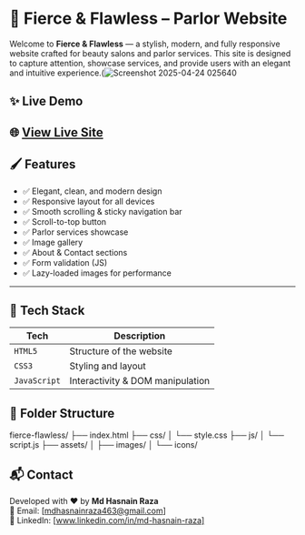 # 💄 Fierce & Flawless – Parlor Website

Welcome to **Fierce & Flawless** — a stylish, modern, and fully responsive website crafted for beauty salons and parlor services. This site is designed to capture attention, showcase services, and provide users with an elegant and intuitive experience.(![Screenshot 2025-04-24 025640](https://github.com/user-attachments/assets/028ef0b5-fede-4a01-af23-7daa9ea138a8)


## ✨ Live Demo
🌐 **[View Live Site]([https://your-deployment-link.com](https://mdhasnainrazaa.github.io/fierce-flawless-website/))**  
---

## 🖌️ Features

- ✅ Elegant, clean, and modern design
- ✅ Responsive layout for all devices
- ✅ Smooth scrolling & sticky navigation bar
- ✅ Scroll-to-top button
- ✅ Parlor services showcase
- ✅ Image gallery
- ✅ About & Contact sections
- ✅ Form validation (JS)
- ✅ Lazy-loaded images for performance

---

## 🚀 Tech Stack

| Tech        | Description                      |
|-------------|----------------------------------|
| `HTML5`     | Structure of the website         |
| `CSS3`      | Styling and layout               |
| `JavaScript`| Interactivity & DOM manipulation |


## 📂 Folder Structure

fierce-flawless/ ├── index.html ├── css/ │ └── style.css ├── js/ │ └── script.js ├── assets/ │ ├── images/ │ └── icons/
## 📬 Contact

Developed with ❤️ by **Md Hasnain Raza**  
📧 Email: [mdhasnainraza463@gmail.com]   
🔗 LinkedIn: [www.linkedin.com/in/md-hasnain-raza]  
